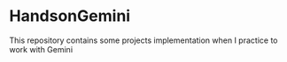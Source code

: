 # HandsonGemini
This repository contains some projects implementation when I practice to work with Gemini  
